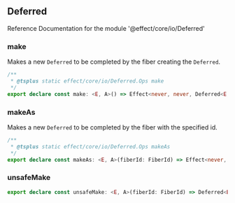 ## Deferred

Reference Documentation for the module '@effect/core/io/Deferred'

### make

Makes a new `Deferred` to be completed by the fiber creating the `Deferred`.

```ts
/**
 * @tsplus static effect/core/io/Deferred.Ops make
 */
export declare const make: <E, A>() => Effect<never, never, Deferred<E, A>>;
```

### makeAs

Makes a new `Deferred` to be completed by the fiber with the specified id.

```ts
/**
 * @tsplus static effect/core/io/Deferred.Ops makeAs
 */
export declare const makeAs: <E, A>(fiberId: FiberId) => Effect<never, never, Deferred<E, A>>;
```

### unsafeMake

```ts
export declare const unsafeMake: <E, A>(fiberId: FiberId) => Deferred<E, A>;
```

